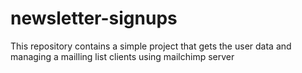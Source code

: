 # newsletter-signups

This repository contains a simple project that gets the user data and managing a mailling list clients using mailchimp server
